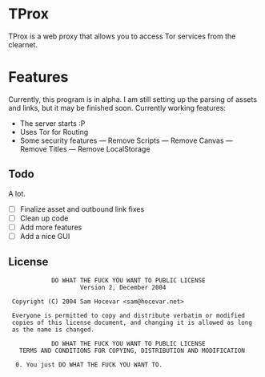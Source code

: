 # TProx

TProx is a web proxy that allows you to access Tor services from the clearnet.


# Features

Currently, this program is in alpha. I am still setting up the parsing of assets and links, but it may be finished soon. Currently working features:

- The server starts :P
- Uses Tor for Routing
- Some security features
— Remove Scripts
— Remove Canvas
— Remove Titles
— Remove LocalStorage


## Todo

A lot. 

- [ ] Finalize asset and outbound link fixes
- [ ] Clean up code
- [ ] Add more features
- [ ] Add a nice GUI

## License
~~~
            DO WHAT THE FUCK YOU WANT TO PUBLIC LICENSE
                    Version 2, December 2004

 Copyright (C) 2004 Sam Hocevar <sam@hocevar.net>

 Everyone is permitted to copy and distribute verbatim or modified
 copies of this license document, and changing it is allowed as long
 as the name is changed.

            DO WHAT THE FUCK YOU WANT TO PUBLIC LICENSE
   TERMS AND CONDITIONS FOR COPYING, DISTRIBUTION AND MODIFICATION

  0. You just DO WHAT THE FUCK YOU WANT TO.
~~~
